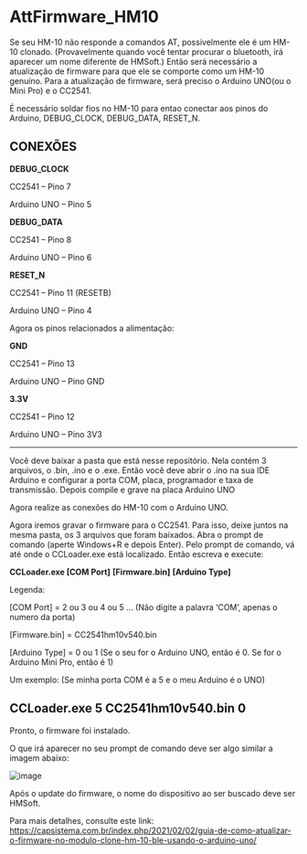 # AttFirmware_HM10

Se seu HM-10 não responde a comandos AT, possivelmente ele é um HM-10 clonado. (Provavelmente quando você tentar procurar o bluetooth, irá aparecer um nome diferente de HMSoft.)  Então será necessário a atualização de firmware para que ele se comporte como um HM-10 genuíno.
Para a atualização de firmware, será preciso o Arduino UNO(ou o Mini Pro) e o CC2541.

É necessário soldar fios no HM-10 para entao conectar aos pinos do Arduino, DEBUG_CLOCK, DEBUG_DATA, RESET_N.

**CONEXÕES**
------------------------

**DEBUG_CLOCK**

CC2541 – Pino 7

Arduino UNO – Pino 5

**DEBUG_DATA**

CC2541 – Pino 8

Arduino UNO – Pino 6

**RESET_N**

CC2541 – Pino 11 (RESETB)

Arduino UNO – Pino 4

Agora os pinos relacionados a alimentação:

**GND**

CC2541 – Pino 13

Arduino UNO – Pino GND

**3.3V**

CC2541 – Pino 12

Arduino UNO – Pino 3V3

------------------------

Você deve baixar a pasta que está nesse repositório. Nela contém 3 arquivos, o .bin, .ino e o .exe.
Então você deve abrir o .ino na sua IDE Arduino e configurar a porta COM, placa, programador e taxa de transmissão. Depois compile e grave na placa Arduino UNO

Agora realize as conexões do HM-10 com o Arduino UNO.

Agora iremos gravar o firmware para o CC2541. Para isso, deixe juntos na mesma pasta, os 3 arquivos que foram baixados.
Abra o prompt de comando (aperte Windows+R e depois Enter).
Pelo prompt de comando, vá até onde o CCLoader.exe está localizado.
Então escreva e execute:

**CCLoader.exe [COM Port]** **[Firmware.bin]** **[Arduino Type]**

Legenda:

[COM Port] = 2 ou 3 ou 4 ou 5 ... (Não digite a palavra ‘COM’, apenas o numero da porta)
  
[Firmware.bin] = CC2541hm10v540.bin
  
[Arduino Type] = 0 ou 1 (Se o seu for o Arduino UNO, então é 0. Se for o Arduino Mini Pro, então é 1)

Um exemplo: (Se minha porta COM é a 5 e o meu Arduino é o UNO)
  
## **CCLoader.exe 5 CC2541hm10v540.bin 0**
  
Pronto, o firmware foi instalado.
  
O que irá aparecer no seu prompt de comando deve ser algo similar a imagem abaixo:
  
![image](https://user-images.githubusercontent.com/47569587/133661375-14f3b297-bdd6-4c05-a387-3f87065d0d5d.png)

Após o update do firmware, o nome do dispositivo ao ser buscado deve ser HMSoft.

  
Para mais detalhes, consulte este link: https://capsistema.com.br/index.php/2021/02/02/guia-de-como-atualizar-o-firmware-no-modulo-clone-hm-10-ble-usando-o-arduino-uno/
